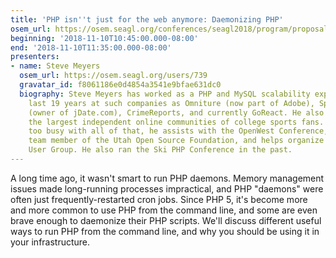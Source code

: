 ```yaml
---
title: 'PHP isn''t just for the web anymore: Daemonizing PHP'
osem_url: https://osem.seagl.org/conferences/seagl2018/program/proposals/443
beginning: '2018-11-10T10:45:00.000-08:00'
end: '2018-11-10T11:35:00.000-08:00'
presenters:
- name: Steve Meyers
  osem_url: https://osem.seagl.org/users/739
  gravatar_id: f8061186e0d4854a3541e9bfae631dc0
  biography: Steve Meyers has worked as a PHP and MySQL scalability expert for the
    last 19 years at such companies as Omniture (now part of Adobe), Spark Networks
    (owner of jDate.com), CrimeReports, and currently GoReact. He also runs one of
    the largest independent online communities of college sports fans. When he's not
    too busy with all of that, he assists with the OpenWest Conference, is a core
    team member of the Utah Open Source Foundation, and helps organize the Provo Linux
    User Group. He also ran the Ski PHP Conference in the past.
---
```


A long time ago, it wasn't smart to run PHP daemons. Memory management issues made long-running processes impractical, and PHP "daemons" were often just frequently-restarted cron jobs. Since PHP 5, it's become more and more common to use PHP from the command line, and some are even brave enough to daemonize their PHP scripts. We'll discuss different useful ways to run PHP from the command line, and why you should be using it in your infrastructure.
